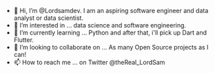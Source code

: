 - 👋 Hi, I’m @Lordsamdev. I am an aspiring software engineer and data analyst or data scientist.
- 👀 I’m interested in ... data science and software engineering.
- 🌱 I’m currently learning ... Python and after that, i'll pick up Dart and Flutter.
- 💞️ I’m looking to collaborate on ... As many Open Source projects as I can!
- 📫 How to reach me ... on Twitter @theReal_LordSam


